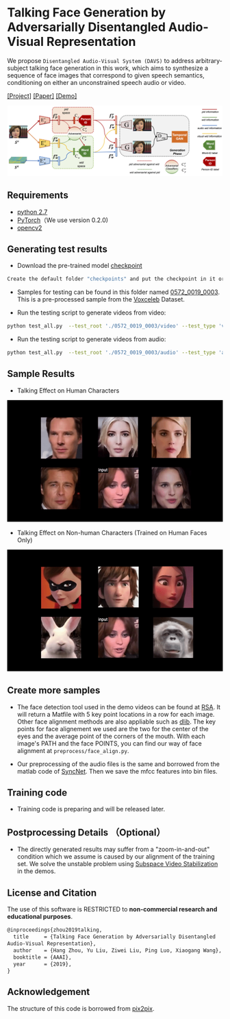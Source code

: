 # Talking Face Generation by Adversarially Disentangled Audio-Visual Representation

We propose `Disentangled Audio-Visual System (DAVS)` to address arbitrary-subject talking face generation in this work, which aims to synthesize a sequence of face images
that correspond to given speech semantics, conditioning on either an unconstrained speech audio or video.

[[Project]](https://liuziwei7.github.io/projects/TalkingFace) [[Paper]](https://arxiv.org/abs/1807.07860) [[Demo]](https://www.youtube.com/watch?v=-J2zANwdjcQ)

<img src='./misc/teaser.png' width=880>

## Requirements
* [python 2.7](https://www.python.org/download/releases/2.7/)
* [PyTorch](https://pytorch.org/)（We use version 0.2.0) 
* [opencv2](https://opencv.org/releases.html)

## Generating test results
* Download the pre-trained model [checkpoint](https://drive.google.com/open?id=1UW22xm4r9AewNoySyPd2fyUab0nqymBR)
``` bash
Create the default folder "checkpoints" and put the checkpoint in it or get the CHECKPOINT_PATH
``` 

* Samples for testing can be found in this folder named [0572_0019_0003](https://drive.google.com/open?id=1ykjOZwwFfyP2V1vdUVsm2v4r1QSM-uxa). This is a pre-processed sample from the [Voxceleb](http://www.robots.ox.ac.uk/~vgg/data/voxceleb/) Dataset. 

* Run the testing script to generate videos from video:

``` bash
python test_all.py  --test_root './0572_0019_0003/video' --test_type 'video' --test_audio_video_length 99 --test_resume_path CHECKPOINT_PATH 
```
* Run the testing script to generate videos from audio:
``` bash
python test_all.py  --test_root './0572_0019_0003/audio' --test_type 'audio' --test_audio_video_length 99 --test_resume_path CHECKPOINT_PATH 
```

## Sample Results
* Talking Effect on Human Characters
<img src='./misc/demo_human.gif' width=640>

* Talking Effect on Non-human Characters (Trained on Human Faces Only)
<img src='./misc/demo_nonhuman.gif' width=640>

## Create more samples

* The face detection tool used in the demo videos can be found at [RSA](https://github.com/sciencefans/RSA-for-object-detection). It will return a Matfile with 5 key point locations in a row for each image. Other face alignment methods are also appliable such as [dlib](http://blog.dlib.net/2014/08/real-time-face-pose-estimation.html). The key points for face alignement we used are the two for the center of the eyes and the average point of the corners of the mouth. With each image's PATH and the face POINTS, you can find our way of face alignment at `preprocess/face_align.py`.

* Our preprocessing of the audio files is the same and borrowed from the matlab code of [SyncNet](http://www.robots.ox.ac.uk/~vgg/software/lipsync/). Then we save the mfcc features into bin files.

## Training code

* Training code is preparing and will be released later.

## Postprocessing Details （Optional）

* The directly generated results may suffer from a "zoom-in-and-out" condition which we assume is caused by our alignment of the training set. We solve the unstable problem using [Subspace Video Stabilization](http://web.cecs.pdx.edu/~fliu/papers/tog2010.pdf) in the demos.

## License and Citation
The use of this software is RESTRICTED to **non-commercial research and educational purposes**.

```
@inproceedings{zhou2019talking,
  title     = {Talking Face Generation by Adversarially Disentangled Audio-Visual Representation},
  author    = {Hang Zhou, Yu Liu, Ziwei Liu, Ping Luo, Xiaogang Wang},
  booktitle = {AAAI},
  year      = {2019},
}
```

## Acknowledgement
The structure of this code is borrowed from [pix2pix](https://github.com/junyanz/pytorch-CycleGAN-and-pix2pix).
